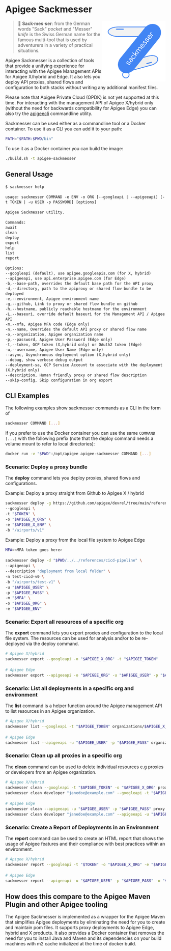 # Apigee Sackmesser

<!-- markdownlint-disable-next-line MD013 MD033 -->
<img src="./img/sackmesser-logo.png" alt="sackmesser-logo" width="200" align="right" >

> :blue_book: **Sack·mes·ser**: from the German words "Sack" *pocket* and
"Messer" *knife* is the Swiss German name for the famous multi-tool that
is used by adventurers in a variety of practical situations.

Apigee Sackmesser is a collection of tools that provide a unifying experience
for interacting with the Apigee Management APIs for Apigee X/hybrid and Edge.
It also lets you deploy API proxies, shared flows and configuration to both
stacks without writing any additional manifest files.

Please note that Apigee Private Cloud (OPDK) is not yet supported at this time.
For interacting with the management API of Apigee X/hybrid only (without the
need for backwards compatibility for Apigee Edge) you can also try the [apigeecli](https://github.com/apigee/apigeecli)
commandline utility.

Sackmesser can be used either as a commandline tool or a Docker
container. To use it as a CLI you can add it to your path:

```sh
PATH="$PATH:$PWD/bin"
```

To use it as a Docker container you can build the image:

```sh
./build.sh -t apigee-sackmesser
```

## General Usage

```text
$ sackmesser help

usage: sackmesser COMMAND -e ENV -o ORG [--googleapi | --apigeeapi] [-t TOKEN | -u USER -p PASSWORD] [options]

Apigee Sackmesser utility.

Commands:
await
clean
deploy
export
help
list
report

Options:
--googleapi (default), use apigee.googleapis.com (for X, hybrid)
--apigeeapi, use api.enterprise.apigee.com (for Edge)
-b,--base-path, overrides the default base path for the API proxy
-d,--directory, path to the apiproxy or shared flow bundle to be deployed
-e,--environment, Apigee environment name
-g,--github, Link to proxy or shared flow bundle on github
-h,--hostname, publicly reachable hostname for the environment
-L,--baseuri, override default baseuri for the Management API / Apigee API
-m,--mfa, Apigee MFA code (Edge only)
-n,--name, Overrides the default API proxy or shared flow name
-o,--organization, Apigee organization name
-p,--password, Apigee User Password (Edge only)
-t,--token, GCP token (X,hybrid only) or OAuth2 token (Edge)
-u,--username, Apigee User Name (Edge only)
--async, Asynchronous deployment option (X,hybrid only)
--debug, show verbose debug output
--deployment-sa, GCP Service Account to associate with the deployment (X,hybrid only)
--description, Human friendly proxy or shared flow description
--skip-config, Skip configuration in org export
```

## CLI Examples

The following examples show sackmesser commands as a CLI in the form of

```sh
sackmesser COMMAND [...]
```

If you prefer to use the Docker container you can use the same `COMMAND [...]`
with the following prefix (note that the deploy command needs a volume
mount to refer to local directories):

```sh
docker run -v "$PWD":/opt/apigee apigee-sackmesser COMMAND [...]
```

### Scenario: Deploy a proxy bundle

The **deploy** command lets you deploy proxies, shared flows and configurations.

Example: Deploy a proxy straight from Github to Apigee X / hybrid

```sh
sackmesser deploy -g https://github.com/apigee/devrel/tree/main/references/cicd-pipeline \
--googleapi \
-t "$TOKEN" \
-o "$APIGEE_X_ORG" \
-e "$APIGEE_X_ENV" \
-b "/airports/v1"
```

Example: Deploy a proxy from the local file system to Apigee Edge

```sh
MFA=<MFA token goes here>

sackmesser deploy -d "$PWD/../../references/cicd-pipeline" \
--apigeeapi \
--description "deployment from local folder" \
-n test-cicd-v0 \
-b "/airports/test-v1" \
-u "$APIGEE_USER" \
-p "$APIGEE_PASS" \
-m "$MFA" \
-o "$APIGEE_ORG" \
-e "$APIGEE_ENV"
```

### Scenario: Export all resources of a specific org

The **export** command lets you export proxies and configuration to the local
file system. The resources can be used for analysis and/or to be re-deployed
via the deploy command.

```sh
# Apigee X/hybrid
sackmesser export --googleapi -o "$APIGEE_X_ORG" -t "$APIGEE_TOKEN"

# Apigee Edge
sackmesser export --apigeeapi -o "$APIGEE_ORG" -u "$APIGEE_USER" -p "$APIGEE_PASS"
```

### Scenario: List all deployments in a specific org and environment

The **list** command is a helper function around the Apigee management API
to list resources in an Apigee organization.

```sh
# Apigee X/hybrid
sackmesser list --googleapi -t "$APIGEE_TOKEN" organizations/$APIGEE_X_ORG/environments/$APIGEE_X_ENV/deployments

# Apigee Edge
sackmesser list --apigeeapi -u "$APIGEE_USER" -p "$APIGEE_PASS" organizations/$APIGEE_ORG/environments/$APIGEE_ENV/deployments
```

### Scenario: Clean up all proxies in a specific org

The **clean** command can be used to delete individual resources e.g proxies or
developers from an Apigee organization.

```sh
# Apigee X/hybrid
sackmesser clean --googleapi -t "$APIGEE_TOKEN" -o "$APIGEE_X_ORG" proxy all
sackmesser clean developer "janedoe@example.com" --googleapi -t "$APIGEE_TOKEN" -o "$APIGEE_X_ORG"

# Apigee Edge
sackmesser clean --apigeeapi -u "$APIGEE_USER" -p "$APIGEE_PASS" proxy all
sackmesser clean developer "janedoe@example.com" --apigeeapi -u "$APIGEE_USER" -p "$APIGEE_PASS"
```

### Scenario: Create a Report of Deployments in an Environment

The **report** command can be used to create an HTML report that shows the
usage of Apigee features and their compliance with best practices
within an environment.

```sh
# Apigee X/hybrid
sackmesser report --googleapi -t "$TOKEN" -o "$APIGEE_X_ORG" -e "$APIGEE_X_ENV"

# Apigee Edge
sackmesser report --apigeeapi -u "$APIGEE_USER" -p "$APIGEE_PASS" -o "$APIGEE_ORG" -e "$APIGEE_ENV"
```

## How does this compare to the Apigee Maven Plugin and other Apigee tooling

The Apigee Sackmesser is implemented as a wrapper for the Apigee Maven
that simplifies Apigee deployments by eliminating the need for you to create and
maintain pom files. It supports proxy deployments to Apigee Edge, hybrid and X
products. It also provides a Docker container that removes the need for you to
install Java and Maven and its dependencies on your build machines with m2 cache
initialized at the time of docker build.
